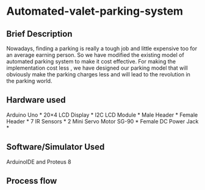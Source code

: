 # Automated-valet-parking-system

## Brief Description
 Nowadays, finding a parking is really a tough job and little expensive too for an average earning person. So we have modified the existing model of automated parking system to make it cost effective. For making the implementation cost less , we have designed our parking model that will obviously make the parking charges less and will lead to the revolution in the parking world.

## Hardware used
Arduino Uno *
20×4 LCD Display *
I2C LCD Module *
Male Header * 
Female Header *
7 IR Sensors *
2 Mini Servo Motor SG-90 *
Female DC Power Jack * 

## Software/Simulator Used
ArduinoIDE and 
Proteus 8 

## Process flow
